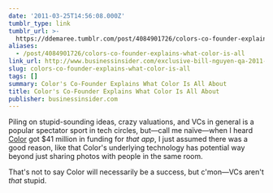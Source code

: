 ```yaml
---
date: '2011-03-25T14:56:08.000Z'
tumblr_type: link
tumblr_url: >-
  https://ddemaree.tumblr.com/post/4084901726/colors-co-founder-explains-what-color-is-all
aliases:
  - /post/4084901726/colors-co-founder-explains-what-color-is-all
link_url: http://www.businessinsider.com/exclusive-bill-nguyen-qa-2011-3?op=1
slug: colors-co-founder-explains-what-color-is-all
tags: []
summary: Color's Co-Founder Explains What Color Is All About
title: Color's Co-Founder Explains What Color Is All About
publisher: businessinsider.com
---
```


Piling on stupid-sounding ideas, crazy valuations, and VCs in general is a popular spectator sport in tech circles, but—call me naïve—when I heard [Color](http://color.com) got $41 million in funding for _that app_, I just assumed there was a good reason, like that Color's underlying technology has potential way beyond just sharing photos with people in the same room.

That's not to say Color will necessarily be a success, but c'mon—VCs aren't _that_ stupid.